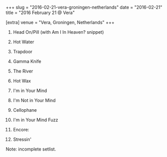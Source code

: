 +++
slug = "2016-02-21-vera-groningen-netherlands"
date = "2016-02-21"
title = "2016 February 21 @ Vera"

[extra]
venue = "Vera, Groningen, Netherlands"
+++

 1. Head On/Pill
    (with Am I In Heaven? snippet)

 2. Hot Water

 3. Trapdoor

 4. Gamma Knife

 5. The River

 6. Hot Wax

 7. I'm in Your Mind

 8. I'm Not in Your Mind

 9. Cellophane

10. I'm in Your Mind Fuzz

11. Encore:
12. Stressin'


Note: incomplete setlist.

